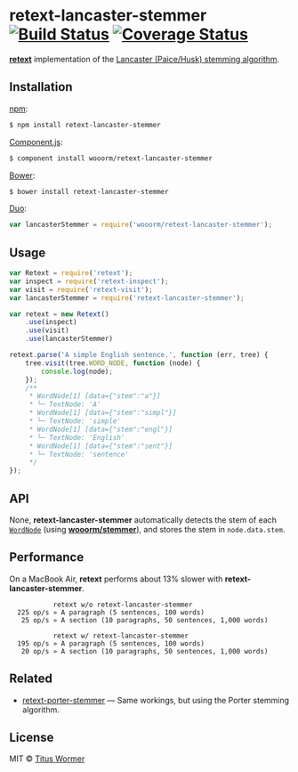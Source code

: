 # retext-lancaster-stemmer [![Build Status](https://img.shields.io/travis/wooorm/retext-lancaster-stemmer.svg?style=flat)](https://travis-ci.org/wooorm/retext-lancaster-stemmer) [![Coverage Status](https://img.shields.io/coveralls/wooorm/retext-lancaster-stemmer.svg?style=flat)](https://coveralls.io/r/wooorm/retext-lancaster-stemmer?branch=master)

**[retext](https://github.com/wooorm/retext)** implementation of the [Lancaster (Paice/Husk) stemming algorithm](http://www.comp.lancs.ac.uk/computing/research/stemming/index.htm).

## Installation

[npm](https://docs.npmjs.com/cli/install):

```bash
$ npm install retext-lancaster-stemmer
```

[Component.js](https://github.com/componentjs/component):

```bash
$ component install wooorm/retext-lancaster-stemmer
```

[Bower](http://bower.io/#install-packages):

```bash
$ bower install retext-lancaster-stemmer
```

[Duo](http://duojs.org/#getting-started):

```javascript
var lancasterStemmer = require('wooorm/retext-lancaster-stemmer');
```

## Usage

```javascript
var Retext = require('retext');
var inspect = require('retext-inspect');
var visit = require('retext-visit');
var lancasterStemmer = require('retext-lancaster-stemmer');

var retext = new Retext()
    .use(inspect)
    .use(visit)
    .use(lancasterStemmer)

retext.parse('A simple English sentence.', function (err, tree) {
    tree.visit(tree.WORD_NODE, function (node) {
        console.log(node);
    });
    /**
     * WordNode[1] [data={"stem":"a"}]
     * └─ TextNode: 'A'
     * WordNode[1] [data={"stem":"simpl"}]
     * └─ TextNode: 'simple'
     * WordNode[1] [data={"stem":"engl"}]
     * └─ TextNode: 'English'
     * WordNode[1] [data={"stem":"sent"}]
     * └─ TextNode: 'sentence'
     */
});
```

## API

None, **retext-lancaster-stemmer** automatically detects the stem of each [`WordNode`](https://github.com/wooorm/textom#textomwordnode-nlcstwordnode) (using **[wooorm/stemmer](https://github.com/wooorm/lancaster-stemmer)**), and stores the stem in `node.data.stem`.

## Performance

On a MacBook Air, **retext** performs about 13% slower with **retext-lancaster-stemmer**.

```text
           retext w/o retext-lancaster-stemmer
  225 op/s » A paragraph (5 sentences, 100 words)
   25 op/s » A section (10 paragraphs, 50 sentences, 1,000 words)

           retext w/ retext-lancaster-stemmer
  195 op/s » A paragraph (5 sentences, 100 words)
   20 op/s » A section (10 paragraphs, 50 sentences, 1,000 words)
```

## Related

- [retext-porter-stemmer](https://github.com/wooorm/retext-porter-stemmer) — Same workings, but using the Porter stemming algorithm.

## License

MIT © [Titus Wormer](http://wooorm.com)

